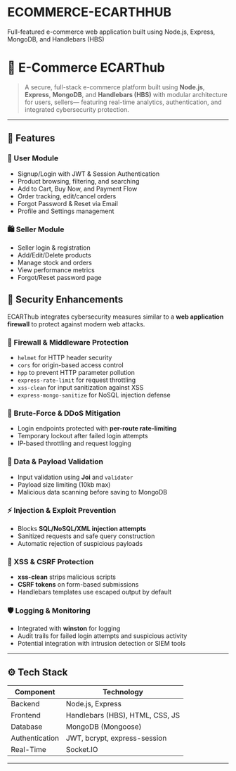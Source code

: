 # ECOMMERCE-ECARTHHUB
Full-featured e-commerce web application built using Node.js, Express, MongoDB, and Handlebars (HBS)
# 🛒 E-Commerce ECARThub

> A secure, full-stack e-commerce platform built using **Node.js**, **Express**, **MongoDB**, and **Handlebars (HBS)** with modular architecture for users, sellers— featuring real-time analytics, authentication, and integrated cybersecurity protection.

---

## 🚀 Features

### 👤 User Module
- Signup/Login with JWT & Session Authentication  
- Product browsing, filtering, and searching  
- Add to Cart, Buy Now, and Payment Flow  
- Order tracking, edit/cancel orders  
- Forgot Password & Reset via Email  
- Profile and Settings management  

### 🛍️ Seller Module
- Seller login & registration  
- Add/Edit/Delete products  
- Manage stock and orders  
- View performance metrics  
- Forgot/Reset password page  



## 🧱 Security Enhancements

ECARThub integrates cybersecurity measures similar to a **web application firewall** to protect against modern web attacks.

### 🔰 Firewall & Middleware Protection
- `helmet` for HTTP header security  
- `cors` for origin-based access control  
- `hpp` to prevent HTTP parameter pollution  
- `express-rate-limit` for request throttling  
- `xss-clean` for input sanitization against XSS  
- `express-mongo-sanitize` for NoSQL injection defense  

### 🚫 Brute-Force & DDoS Mitigation
- Login endpoints protected with **per-route rate-limiting**
- Temporary lockout after failed login attempts  
- IP-based throttling and request logging  

### 🧬 Data & Payload Validation
- Input validation using **Joi** and `validator`  
- Payload size limiting (10kb max)  
- Malicious data scanning before saving to MongoDB  

### ⚡ Injection & Exploit Prevention
- Blocks **SQL/NoSQL/XML injection attempts**  
- Sanitized requests and safe query construction  
- Automatic rejection of suspicious payloads  

### 💉 XSS & CSRF Protection
- **xss-clean** strips malicious scripts  
- **CSRF tokens** on form-based submissions  
- Handlebars templates use escaped output by default  

### 🛡️ Logging & Monitoring
- Integrated with **winston** for logging
- Audit trails for failed login attempts and suspicious activity  
- Potential integration with intrusion detection or SIEM tools  

---

## ⚙️ Tech Stack

| Component | Technology |
|------------|-------------|
| Backend | Node.js, Express |
| Frontend | Handlebars (HBS), HTML, CSS, JS |
| Database | MongoDB (Mongoose) |
| Authentication | JWT, bcrypt, express-session |
| Real-Time | Socket.IO |
---

